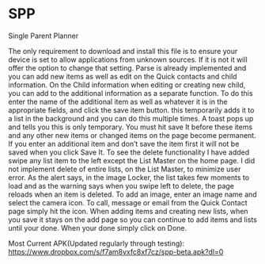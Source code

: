 # SPP
Single Parent Planner

The only requirement to download and install this file is to ensure your device is set to allow applications from unknown sources. If it is not it will offer the option to change that setting. Parse is already implemented and you can add new items as well as edit on the Quick contacts and child information. On the Child information when editing or creating new child, you can add to the additional information as a separate function. To do this enter the name of the additional item as well as whatever it is in the appropriate fields, and click the save item button. this temporarily adds it to a list in the background and you can do this multiple times. A toast pops up and tells you this is only temporary. You must hit save It before these items and any other new items or changed items on the page become permanent. If you enter an additional item and don’t save the item first it will not be saved when you click Save It. To see the delete functionality I have added swipe any list item to the left except the List Master on the home page. I did not implement delete of entire lists, on the List Master, to minimize user error. As the alert says, in the image Locker, the list takes few moments to load and as the warning says when you swipe left to delete, the page reloads when an item is deleted. To add an image, enter an image name and select the camera icon. To call, message or email from the Quick Contact page simply hit the icon. When adding items and creating new lists, when you save it stays on the add page so you can continue to add items and lists until your done. When your done simply click on Done. 


Most Current APK(Updated regularly through testing): 
https://www.dropbox.com/s/f7am8vxfc8xf7cz/spp-beta.apk?dl=0
